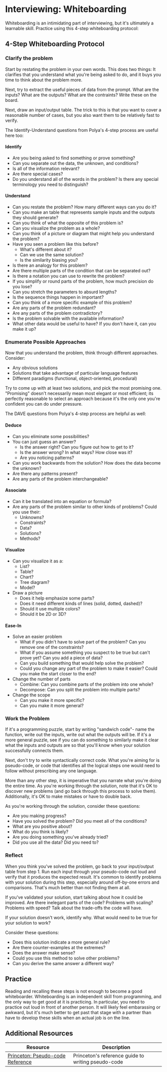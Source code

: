 # Interviewing: Whiteboarding

Whiteboarding is an intimidating part of interviewing, but it's ultimately a learnable skill. Practice using this 4-step whiteboarding protocol:

## 4-Step Whiteboarding Protocol

### Clarify the problem

Start by restating the problem in your own words. This does two things: It clarifies that you understand what you're being asked to do, and it buys you time to think about the problem more.

Next, try to extract the useful pieces of data from the prompt. What are the inputs? What are the outputs? What are the contraints? Write these on the board.

Next, draw an input/output table. The trick to this is that you want to cover a reasonable number of cases, but you also want them to be relatively fast to verify.

The Identify-Understand questions from Polya's 4-step process are useful here too:

#### Identify

* Are you being asked to find something or prove something?
* Can you separate out the data, the unknown, and conditions?
* Is all of the information relevant?
* Are there special cases?
* Do you understand all of the words in the problem? Is there any special terminology you need to distinguish?

#### Understand

* Can you restate the problem? How many different ways can you do it?
* Can you make an table that represents sample inputs and the outputs they should generate?
* Can you think of what the opposite of this problem is?
* Can you visualize the problem as a whole?
* Can you think of a picture or diagram that might help you understand the problem?
* Have you seen a problem like this before?
  * What's different about it?
  * Can we use the same solution?
  * Is the similarity biasing you?
* Is there an analogy for this problem?
* Are there multiple parts of the condition that can be separated out?
* Is there a notation you can use to rewrite the problem?
* If you simplify or round parts of the problem, how much precision do you lose?
* Can you stretch the parameters to absurd lengths?
* Is the sequence things happen in important?
* Can you think of a more specific example of this problem?
* Are any parts of the problem redundant?
* Are any parts of the problem contradictory?
* Is the problem solvable with the available information?
* What other data would be useful to have? If you don't have it, can you make it up?

### Enumerate Possible Approaches

Now that you understand the problem, think through different approaches. Consider:

* Any obvious solutions
* Solutions that take advantage of particular language features
* Different paradigms (functional, object-oriented, procedural)

Try to come up with at least two solutions, and pick the most promising one. "Promising" doesn't necessarily mean most elegant or most efficient; its perfectly reasonable to select an approach because it's the only one you're confident you can do under pressure.

The DAVE questions from Polya's 4-step process are helpful as well:

#### Deduce

* Can you eliminate some possibilities?
* You can just guess an answer?
  * Is the answer right? Can you figure out how to get to it?
  * Is the answer wrong? In what ways? How close was it?
  * Are you noticing patterns?
* Can you work backwards from the solution? How does the data become the unknown?
* Are there any patterns present?
* Are any parts of the problem interchangeable?

#### Associate

* Can it be translated into an equation or formula?
* Are any parts of the problem similar to other kinds of problems? Could you use their:
  * Unknowns?
  * Constraints?
  * Data?
  * Solutions?
  * Methods? 

#### Visualize

* Can you visualize it as a:
  * List?
  * Table?
  * Chart?
  * Tree diagram?
  * Model?
* Draw a picture
  * Does it help emphasize some parts?
  * Does it need different kinds of lines (solid, dotted, dashed)?
  * Should it use multiple colors?
  * Should it be 2D or 3D?

#### Ease-In

* Solve an easier problem
  * What if you didn't have to solve part of the problem? Can you remove one of the constraints?
  * What if you assume something you suspect to be true but can't prove yet? Can you add a piece of data?
  * Can you build something that would help solve the problem?
  * Could you change any part of the problem to make it easier? Could you make the start closer to the end?
* Change the number of parts
  * Combine: Can you combine parts of the problem into one whole?
  * Decompose: Can you split the problem into multiple parts?
* Change the scope
  * Can you make it more specific?
  * Can you make it more general?

### Work the Problem

If it's a programming puzzle, start by writing "sandwich code"- name the function, write out the inputs, write out what the outputs will be. If it's a more general puzzle, see if you can do something to similarly make it clear what the inputs and outputs are so that you'll know when your solution successfully connects them.

Next, don't try to write syntactically correct code. What you're aiming for is pseudo-code, or code that identifies all the logical steps one would need to follow without prescribing any one language.

More than any other step, it is imperative that you narrate what you're doing the entire time. As you're working through the solution, note that it's OK to discover new problems (and go back through this process to solve them). Additionally, it's OK to make mistakes or have to double back.

As you're working through the solution, consider these questions:

* Are you making progress?
* Have you solved the problem? Did you meet all of the conditions?
* What are you positive about?
* What do you think is likely?
* Are you doing something you've already tried?
* Did you use all the data? Did you need to?

### Reflect

When you think you've solved the problem, go back to your input/output table from step 1. Run each input through your pseudo-code out loud and verify that it produces the expected result. It's common to identify problems with your solution during this step, especially around off-by-one errors and comparisons. That's much better than not finding them at all.

If you've validated your solution, start talking about how it could be improved. Are there inelegant parts of the code? Problems with scaling? Problems with speed? Talk about the trade-offs the code will have.

If your solution doesn't work, identify why. What would need to be true for your solution to work?

Consider these questions:

* Does this solution indicate a more general rule?
* Are there counter-examples at the extremes?
* Does the answer make sense?
* Could you use this method to solve other problems?
* Can you derive the same answer a different way?

## Practice

Reading and recalling these steps is not enough to become a good whiteboarder. Whiteboarding is an independent skill from programming, and the only way to get good at it is practicing. In particular, you need to practice out loud in front of another person. It will likely feel embarassing or awkward, but it's much better to get past that stage with a partner than have to develop these skills when an actual job is on the line.

## Additional Resources

| Resource | Description |
| --- | --- |
| [Princeton: Pseudo-code Reference](https://www.cs.princeton.edu/courses/archive/spr11/cos116/handouts/Pseudocode_Reference.pdf) | Princeton's reference guide to writing pseudo-code |
